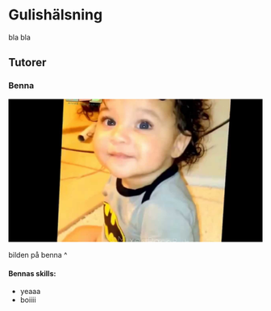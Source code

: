 # Gulishälsning

bla bla

## Tutorer

### Benna

![benna](images/benna.jpeg)

bilden på benna ^

#### Bennas skills:

* yeaaa
* boiiii